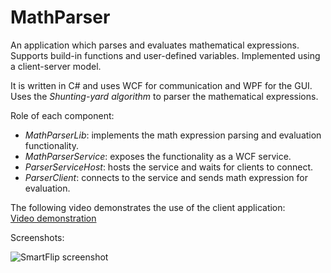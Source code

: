 MathParser
==========

An application which parses and evaluates mathematical expressions.  
Supports build-in functions and user-defined variables. Implemented using a client-server model.  

It is written in C# and uses WCF for communication and WPF for the GUI.  
Uses the *Shunting-yard algorithm* to parser the mathematical expressions.

Role of each component:  
- *MathParserLib*: implements the math expression parsing and evaluation functionality.  
- *MathParserService*: exposes the functionality as a WCF service.  
- *ParserServiceHost*: hosts the service and waits for clients to connect.  
- *ParserClient*: connects to the service and sends math expression for evaluation.  

The following video demonstrates the use of the client application:  
[Video demonstration](http://youtu.be/7wdAIWGz_kA)  

Screenshots:  

![SmartFlip screenshot](http://www.gratianlup.com/documents/math_parser_1.PNG)  
